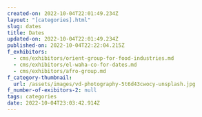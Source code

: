 ```yaml
---
created-on: 2022-10-04T22:01:49.234Z
layout: "[categories].html"
slug: dates
title: Dates
updated-on: 2022-10-04T22:01:49.234Z
published-on: 2022-10-04T22:22:04.215Z
f_exhibitors:
  - cms/exhibitors/orient-group-for-food-industries.md
  - cms/exhibitors/el-waha-co-for-dates.md
  - cms/exhibitors/afro-group.md
f_category-thumbnail:
  url: /assets/images/vd-photography-5t6d43cwocy-unsplash.jpg
f_number-of-exibitors-2: null
tags: categories
date: 2022-10-04T23:03:42.914Z
---
```

